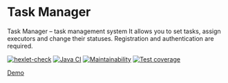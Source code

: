 <h1>Task Manager</h1>

<p>Task Manager – task management system It allows you to set tasks, assign executors and change their statuses.
Registration and authentication are required.</p>

<p>
<a href="https://github.com/zHd4/java-project-99/actions"><img src="https://github.com/zHd4/java-project-99/actions/workflows/hexlet-check.yml/badge.svg"  alt="hexlet-check" /></a>
<a href="https://github.com/zHd4/java-project-99/actions/workflows/main.yml"><img src="https://github.com/zHd4/java-project-99/actions/workflows/main.yml/badge.svg"  alt="Java CI"/></a>
<a href="https://codeclimate.com/github/zHd4/java-project-99/maintainability"><img src="https://api.codeclimate.com/v1/badges/06426a13b4c18e0e737a/maintainability"  alt="Maintainability"/></a>
<a href="https://codeclimate.com/github/zHd4/java-project-99/test_coverage"><img src="https://api.codeclimate.com/v1/badges/06426a13b4c18e0e737a/test_coverage"  alt="Test coverage"/></a>
</p>

<a href="https://hexlet-java-task-manager.onrender.com">Demo</a>